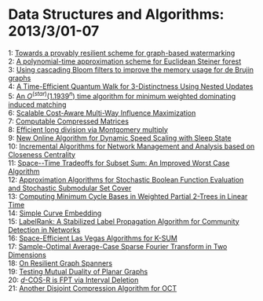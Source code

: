 # Data Structures and Algorithms: 2013/3/01-07  
1: [Towards a provably resilient scheme for graph-based watermarking](https://doi.org/10.48550/arXiv.1302.7262)  
2: [A polynomial-time approximation scheme for Euclidean Steiner forest](https://doi.org/10.48550/arXiv.1302.7270)  
3: [Using cascading Bloom filters to improve the memory usage for de Brujin  graphs](https://doi.org/10.48550/arXiv.1302.7278)  
4: [A Time-Efficient Quantum Walk for 3-Distinctness Using Nested Updates](https://doi.org/10.48550/arXiv.1302.7316)  
5: [An $O^(star)(1.1939^n)$ time algorithm for minimum weighted dominating  induced matching](https://doi.org/10.48550/arXiv.1303.0035)  
6: [Scalable Cost-Aware Multi-Way Influence Maximization](https://doi.org/10.48550/arXiv.1303.0157)  
7: [Computable Compressed Matrices](https://doi.org/10.48550/arXiv.1303.0270)  
8: [Efficient long division via Montgomery multiply](https://doi.org/10.48550/arXiv.1303.0328)  
9: [New Online Algorithm for Dynamic Speed Scaling with Sleep State](https://doi.org/10.48550/arXiv.1303.0377)  
10: [Incremental Algorithms for Network Management and Analysis based on  Closeness Centrality](https://doi.org/10.48550/arXiv.1303.0422)  
11: [Space--Time Tradeoffs for Subset Sum: An Improved Worst Case Algorithm](https://doi.org/10.48550/arXiv.1303.0609)  
12: [Approximation Algorithms for Stochastic Boolean Function Evaluation and  Stochastic Submodular Set Cover](https://doi.org/10.48550/arXiv.1303.0726)  
13: [Computing Minimum Cycle Bases in Weighted Partial 2-Trees in Linear Time](https://doi.org/10.48550/arXiv.1303.0728)  
14: [Simple Curve Embedding](https://doi.org/10.48550/arXiv.1303.0821)  
15: [LabelRank: A Stabilized Label Propagation Algorithm for Community  Detection in Networks](https://doi.org/10.48550/arXiv.1303.0868)  
16: [Space-Efficient Las Vegas Algorithms for K-SUM](https://doi.org/10.48550/arXiv.1303.1016)  
17: [Sample-Optimal Average-Case Sparse Fourier Transform in Two Dimensions](https://doi.org/10.48550/arXiv.1303.1209)  
18: [On Resilient Graph Spanners](https://doi.org/10.48550/arXiv.1303.1559)  
19: [Testing Mutual Duality of Planar Graphs](https://doi.org/10.48550/arXiv.1303.1640)  
20: [$d$-COS-R is FPT via Interval Deletion](https://doi.org/10.48550/arXiv.1303.1643)  
21: [Another Disjoint Compression Algorithm for OCT](https://doi.org/10.48550/arXiv.1303.1671)  